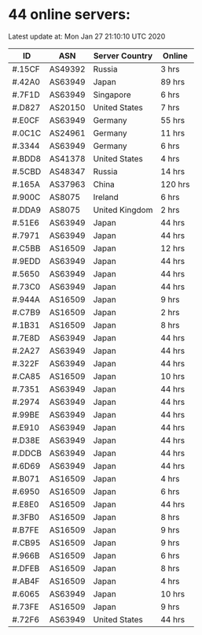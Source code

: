 # 44 online servers:

Latest update at: Mon Jan 27 21:10:10 UTC 2020

| ID | ASN | Server Country | Online |
| -- | --- | -------------- | ------ |
| #.15CF | AS49392 | Russia | 3 hrs |
| #.42A0 | AS63949 | Japan | 89 hrs |
| #.7F1D | AS63949 | Singapore | 6 hrs |
| #.D827 | AS20150 | United States | 7 hrs |
| #.E0CF | AS63949 | Germany | 55 hrs |
| #.0C1C | AS24961 | Germany | 11 hrs |
| #.3344 | AS63949 | Germany | 6 hrs |
| #.BDD8 | AS41378 | United States | 4 hrs |
| #.5CBD | AS48347 | Russia | 14 hrs |
| #.165A | AS37963 | China | 120 hrs |
| #.900C | AS8075 | Ireland | 6 hrs |
| #.DDA9 | AS8075 | United Kingdom | 2 hrs |
| #.51E6 | AS63949 | Japan | 44 hrs |
| #.7971 | AS63949 | Japan | 44 hrs |
| #.C5BB | AS16509 | Japan | 12 hrs |
| #.9EDD | AS63949 | Japan | 44 hrs |
| #.5650 | AS63949 | Japan | 44 hrs |
| #.73C0 | AS63949 | Japan | 44 hrs |
| #.944A | AS16509 | Japan | 9 hrs |
| #.C7B9 | AS16509 | Japan | 2 hrs |
| #.1B31 | AS16509 | Japan | 8 hrs |
| #.7E8D | AS63949 | Japan | 44 hrs |
| #.2A27 | AS63949 | Japan | 44 hrs |
| #.322F | AS63949 | Japan | 44 hrs |
| #.CA85 | AS16509 | Japan | 10 hrs |
| #.7351 | AS63949 | Japan | 44 hrs |
| #.2974 | AS63949 | Japan | 44 hrs |
| #.99BE | AS63949 | Japan | 44 hrs |
| #.E910 | AS63949 | Japan | 44 hrs |
| #.D38E | AS63949 | Japan | 44 hrs |
| #.DDCB | AS63949 | Japan | 44 hrs |
| #.6D69 | AS63949 | Japan | 44 hrs |
| #.B071 | AS16509 | Japan | 4 hrs |
| #.6950 | AS16509 | Japan | 6 hrs |
| #.E8E0 | AS16509 | Japan | 44 hrs |
| #.3FB0 | AS16509 | Japan | 8 hrs |
| #.B7FE | AS16509 | Japan | 9 hrs |
| #.CB95 | AS16509 | Japan | 9 hrs |
| #.966B | AS16509 | Japan | 6 hrs |
| #.DFEB | AS16509 | Japan | 8 hrs |
| #.AB4F | AS16509 | Japan | 4 hrs |
| #.6065 | AS63949 | Japan | 10 hrs |
| #.73FE | AS16509 | Japan | 9 hrs |
| #.72F6 | AS63949 | United States | 44 hrs |

